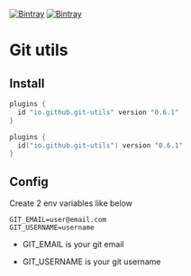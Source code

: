 [![Bintray](https://img.shields.io/bintray/v/ciriti/c-delivery/gitutils-plugin?color=blue&label=Bintray%20Git%20Utils)](https://bintray.com/ciriti/cdelivery/gitutils-plugin)
[![Bintray](https://img.shields.io/bintray/v/ciriti/c-delivery/gitutils-plugin?color=blue&label=Gradle%20Portal%20Git%20Utils)](https://plugins.gradle.org/plugin/io.github.dryrum.git-utils)

# Git utils

## Install

```groovy
plugins {
  id "io.github.git-utils" version "0.6.1"
}
```
```kotlin
plugins {
  id("io.github.git-utils") version "0.6.1"
}
```

## Config

Create 2 env variables like below

```
GIT_EMAIL=user@email.com
GIT_USERNAME=username
```

* GIT_EMAIL is your git email

* GIT_USERNAME is your git username